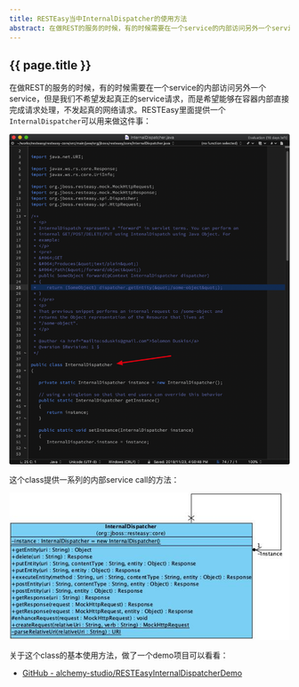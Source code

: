 ```yaml
---
title: RESTEasy当中InternalDispatcher的使用方法
abstract: 在做REST的服务的时候，有的时候需要在一个service的内部访问另外一个service，但是我们不希望发起真正的service请求，而是希望能够在容器内部直接完成请求处理，不发起真的网络请求。RESTEasy里面提供一个InternalDispatcher可以用来做这件事。
---
```


## {{ page.title }}

在做REST的服务的时候，有的时候需要在一个service的内部访问另外一个service，但是我们不希望发起真正的service请求，而是希望能够在容器内部直接完成请求处理，不发起真的网络请求。RESTEasy里面提供一个`InternalDispatcher`可以用来做这件事：

![](https://raw.githubusercontent.com/liweinan/blogpic2019_iii/master/dec21/714BAD73-8568-4D60-93F4-23E59FDEE53A.png)

这个class提供一系列的内部service call的方法：

![](https://raw.githubusercontent.com/liweinan/blogpic2019_iii/master/dec21/Untitled.jpg)

关于这个class的基本使用方法，做了一个demo项目可以看看：

* [GitHub - alchemy-studio/RESTEasyInternalDispatcherDemo](https://github.com/alchemy-studio/RESTEasyInternalDispatcherDemo)

